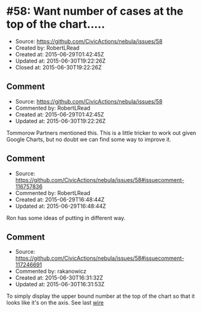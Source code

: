 # #58: Want number of cases at the top of the chart.....

* Source: https://github.com/CivicActions/nebula/issues/58
* Created by: RobertLRead
* Created at: 2015-06-29T01:42:45Z
* Updated at: 2015-06-30T19:22:26Z
* Closed at: 2015-06-30T19:22:26Z


## Comment

* Source: https://github.com/CivicActions/nebula/issues/58
* Commented by: RobertLRead
* Created at: 2015-06-29T01:42:45Z
* Updated at: 2015-06-30T19:22:26Z

Tommorow Partners mentioned this.  This is a little tricker to work out given Google Charts, but no doubt we can find some way to improve it.


## Comment

* Source: https://github.com/CivicActions/nebula/issues/58#issuecomment-116757836
* Commented by: RobertLRead
* Created at: 2015-06-29T16:48:44Z
* Updated at: 2015-06-29T16:48:44Z

Ron has some ideas of putting in different way.


## Comment

* Source: https://github.com/CivicActions/nebula/issues/58#issuecomment-117246691
* Commented by: rakanowicz
* Created at: 2015-06-30T16:31:32Z
* Updated at: 2015-06-30T16:31:53Z

To simply display the upper bound number at the top of the chart so that it looks like it&apos;s on the axis. 
See last [wire](https://civicactions.mybalsamiq.com/projects/agile-gsa/Drug%20List%20Vertical%20Revised%2006292015)



